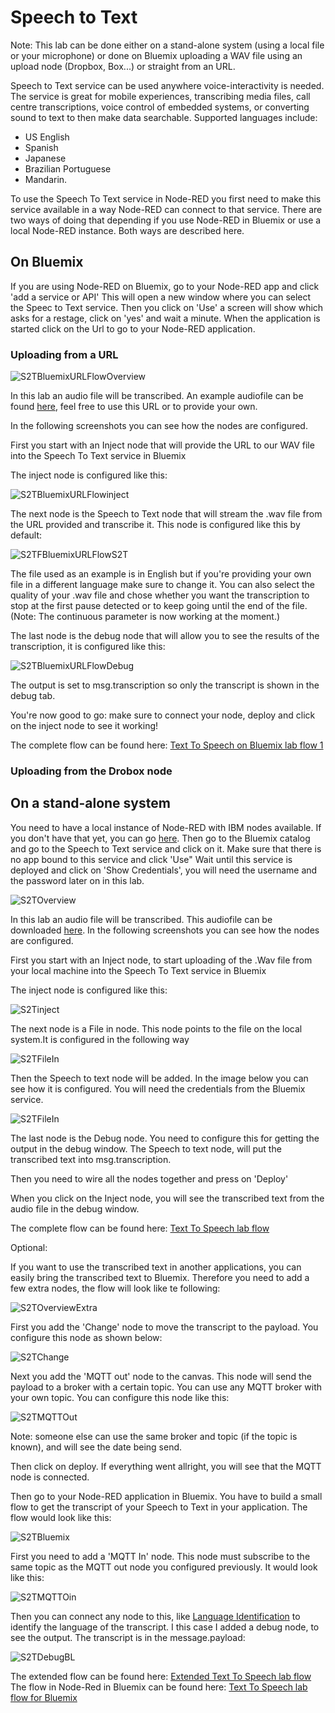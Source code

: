 # Speech to Text

Note: This lab can be done either on a stand-alone system (using a local file or your microphone) or done on Bluemix uploading a WAV file using an upload node (Dropbox, Box...) or straight from an URL.

Speech to Text service can be used anywhere voice-interactivity is needed. The service is great for mobile experiences, transcribing media files, call centre transcriptions, voice control of embedded systems, or converting sound to text to then make data searchable. Supported languages include:
- US English 
- Spanish 
- Japanese 
- Brazilian Portuguese
- Mandarin. 

To use the Speech To Text service in Node-RED you first need to make this service available in a way Node-RED can connect to that service. 
There are two ways of doing that depending if you use Node-RED in Bluemix or use a local Node-RED instance. Both ways are described here.

## On Bluemix

If you are using Node-RED on Bluemix, go to your Node-RED app and click 'add a service or API' This will open a new window where you can select the Speec to Text service. Then you click on 'Use' a screen will show which asks for a restage, click on 'yes' and wait a minute. When the application is started click on the Url to go to your Node-RED application.

### Uploading from a URL

![`S2TBluemixURLFlowOverview`](images/s2t_bluemix_url_overview.jpg)

In this lab an audio file will be transcribed. An example audiofile can be found [here](http://sd-2.archive-host.com/membres/up/102033098234604628/SpaceShuttle.wav), feel free to use this URL or to provide your own. 

In the following screenshots you can see how the nodes are configured.

First you start with an Inject node that will provide the URL to our WAV file into the Speech To Text service in Bluemix

The inject node is configured like this:

![`S2TBluemixURLFlowinject`](images/s2t_bluemix_url_inject.jpg)

The next node is the Speech to Text node that will stream the .wav file from the URL provided and transcribe it.
This node is configured like this by default:

![`S2TFBluemixURLFlowS2T`](images/s2t_bluemix_url_s2t.jpg)

The file used as an example is in English but if you're providing your own file in a different language make sure to change it. You can also select the quality of your .wav file and chose whether you want the transcription to stop at the first pause detected or to keep going until the end of the file.
(Note: The continuous parameter is now working at the moment.)

The last node is the debug node that will allow you to see the results of the transcription, it is configured like this:

![`S2TBluemixURLFlowDebug`](images/s2t_bluemix_url_debug.jpg)

The output is set to msg.transcription so only the transcript is shown in the debug tab.

You're now good to go: make sure to connect your node, deploy and click on the inject node to see it working!

The complete flow can be found here: [Text To Speech on Bluemix lab flow 1](s2t_bluemix_url_flow.json)

### Uploading from the Drobox node



## On a stand-alone system

You need to have a local instance of Node-RED with IBM nodes available. If you don't have that yet, you can go [here](/introduction_to_node_red/README.md).
Then go to the Bluemix catalog and go to the Speech to Text service and click on it. Make sure that there is no app bound to this service and click 'Use"
Wait until this service is deployed and click on 'Show Credentials', you will need the username and the password later on in this lab.

![`S2TOverview`](images/s2t_overview.jpg)

In this lab an audio file will be transcribed. This audiofile can be downloaded [here](audio_message.wav). 
In the following screenshots you can see how the nodes are configured.

First you start with an Inject node, to start uploading of the .Wav file from your local machine into the Speech To Text service in Bluemix

The inject node is configured like this:

![`S2Tinject`](images/s2t_inject.jpg)

The next node is a File in node. This node points to the file on the local system.It is configured in the following way

![`S2TFileIn`](images/s2t_filein.jpg)

Then the Speech to text node will be added. In the image below you can see how it is configured. You will need the credentials from the Bluemix service.

![`S2TFileIn`](images/s2t_config.jpg)

The last node is the Debug node. You need to configure this for getting the output in the debug window. The Speech to text node, will put the transcribed text into msg.transcription.

Then you need to wire all the nodes together and press on 'Deploy'

When you click on the Inject node, you will see the transcribed text from the audio file in the debug window.

The complete flow can be found here: [Text To Speech lab flow](s2t_flow.json)

Optional:

If you want to use the transcribed text in another applications, you can easily bring the transcribed text to Bluemix.
Therefore you need to add a few extra nodes, the flow will look like te following:

![`S2TOverviewExtra`](images/s2t_overview_extra.jpg)

First you add the 'Change' node to move the transcript to the payload. You configure this node as shown below:

![`S2TChange`](images/s2t_change.jpg)

Next you add the 'MQTT out' node to the canvas. This node will send the payload to a broker with a certain topic. You can use any MQTT broker with your own topic. You can configure this node like this:

![`S2TMQTTOut`](images/s2t_mqttout.jpg)

Note: someone else can use the same broker and topic (if the topic is known), and will see the date being send.

Then click on deploy. If everything went allright, you will see that the MQTT node is connected.

Then go to your Node-RED application in Bluemix. You have to build a small flow to get the transcript of your Speech to Text in your application. The flow would look like this:

![`S2TBluemix`](images/s2t_bluemix.jpg)

First you need to add a 'MQTT In' node. This node must subscribe to the same topic as the MQTT out node you configured previously. It would look like this:

![`S2TMQTTOin`](images/s2t_mqttin.jpg)

Then you can connect any node to this, like [Language Identification](/basic_examples/language_identification/README.md) to identify the language of the transcript. I this case I added a debug node, to see the output. The transcript is in the message.payload:

![`S2TDebugBL`](images/s2t_debugbl.jpg)

The extended flow can be found here: [Extended Text To Speech lab flow ](s2t_flow_extended.json)
The flow in Node-Red in Bluemix can be found here: [Text To Speech lab flow for Bluemix](s2t_flow_bluemix.json)










